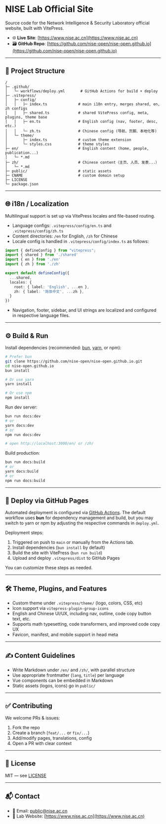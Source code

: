 # NISE Lab Official Site

Source code for the Network Intelligence & Security Laboratory official website, built with VitePress.

* 🌐 **Live Site**: [https://www.nise.ac.cn](https://www.nise.ac.cn)
* 🗃️ **GitHub Repo**: [https://github.com/nise-open/nise-open.github.io](https://github.com/nise-open/nise-open.github.io)

---

## 🧩 Project Structure

```
/
├─ .github/
│   └─ workflows/deploy.yml       # GitHub Actions for build + deploy
├─ .vitepress/
│   ├─ config/
│   │   ├─ index.ts              # main i18n entry, merges shared, en, zh configs
│   │   ├─ shared.ts             # shared VitePress config, meta, plugins, theme base
│   │   ├─ en.ts                 # English config (nav, footer, desc, etc.)
│   │   └─ zh.ts                 # Chinese config (导航、页脚、本地化等)
│   └─ theme/
│       ├─ index.ts              # custom theme extension
│       └─ styles.css            # theme styles
├─ en/                           # English content (home, people, publication...)
│   └─ *.md
├─ zh/                           # Chinese content（主页、人员、发表...）
│   └─ *.md
├─ public/                       # static assets
├─ CNAME                         # custom domain setup
├─ LICENSE
└─ package.json
```

---

## 🌐 i18n / Localization

Multilingual support is set up via VitePress locales and file-based routing.

* Language configs: `.vitepress/config/en.ts` and `.vitepress/config/zh.ts`
* Content directories: `/en` for English, `/zh` for Chinese
* Locale config is handled in `.vitepress/config/index.ts` as follows:

```ts
import { defineConfig } from "vitepress";
import { shared } from './shared'
import { en } from './en'
import { zh } from './zh'

export default defineConfig({
  ...shared,
  locales: {
    root: { label: 'English', ...en },
    zh: { label: '简体中文', ...zh },
  }
})
```

* Navigation, footer, sidebar, and UI strings are localized and configured in respective language files.

---

## ⚙️ Build & Run

Install dependencies (recommended: [bun](https://bun.sh), [yarn](https://yarnpkg.com), or npm):

```bash
# Prefer bun
git clone https://github.com/nise-open/nise-open.github.io.git
cd nise-open.github.io
bun install

# Or use yarn
yarn install

# Or use npm
npm install
```

Run dev server:

```bash
bun run docs:dev
# or
yarn docs:dev
# or
npm run docs:dev

# open http://localhost:3000/en/ or /zh/
```

Build production:

```bash
bun run docs:build
# or
yarn docs:build
# or
npm run docs:build
```

---

## 🚀 Deploy via GitHub Pages

Automated deployment is configured via [GitHub Actions](.github/workflows/deploy.yml). The default workflow uses **bun** for dependency management and build, but you may switch to yarn or npm by adjusting the respective commands in `deploy.yml`.

Deployment steps:

1. Triggered on push to `main` or manually from the Actions tab.
2. Install dependencies (`bun install` by default)
3. Build the site with VitePress (`bun run build`)
4. Upload and deploy `.vitepress/dist` to GitHub Pages

You can customize these steps as needed.

---

## 🛠️ Theme, Plugins, and Features

* Custom theme under `.vitepress/theme/` (logo, colors, CSS, etc)
* Icon support via `vitepress-plugin-group-icons`
* English and Chinese UI/UX, including nav, outline, code copy button text, etc.
* Supports math typesetting, code transformers, and improved code copy UX
* Favicon, manifest, and mobile support in head meta

---

## ✍️ Content Guidelines

* Write Markdown under `/en/` and `/zh/`, with parallel structure
* Use appropriate frontmatter (`lang`, `title`) per language
* Vue components can be embedded in Markdown
* Static assets (logos, icons) go in `public/`

---

## ✅ Contributing

We welcome PRs & issues:

1. Fork the repo
2. Create a branch (`feat/...` or `fix/...`)
3. Add/modify pages, translations, config
4. Open a PR with clear context

---

## 📄 License

MIT — see [LICENSE](LICENSE)

---

## 📬 Contact

* 📧 Email: [public@nise.ac.cn](mailto:public@nise.ac.cn)
* 🔗 Lab Website: [https://www.nise.ac.cn](https://www.nise.ac.cn)
